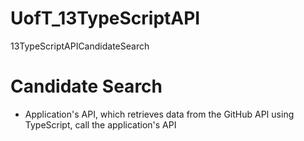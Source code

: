 # UofT_13TypeScriptAPI
13TypeScriptAPICandidateSearch

# Candidate Search
+ Application's API, which retrieves data from the GitHub API using TypeScript, call the application's API
